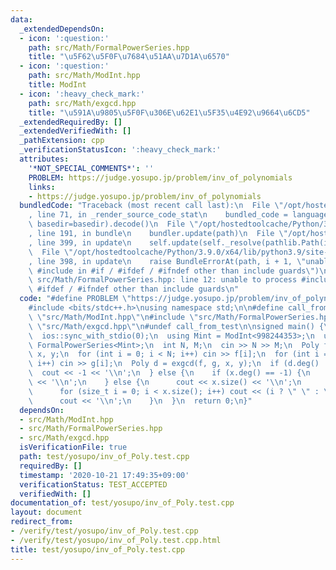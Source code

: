 ```yaml
---
data:
  _extendedDependsOn:
  - icon: ':question:'
    path: src/Math/FormalPowerSeries.hpp
    title: "\u5F62\u5F0F\u7684\u51AA\u7D1A\u6570"
  - icon: ':question:'
    path: src/Math/ModInt.hpp
    title: ModInt
  - icon: ':heavy_check_mark:'
    path: src/Math/exgcd.hpp
    title: "\u591A\u9805\u5F0F\u306E\u62E1\u5F35\u4E92\u9664\u6CD5"
  _extendedRequiredBy: []
  _extendedVerifiedWith: []
  _pathExtension: cpp
  _verificationStatusIcon: ':heavy_check_mark:'
  attributes:
    '*NOT_SPECIAL_COMMENTS*': ''
    PROBLEM: https://judge.yosupo.jp/problem/inv_of_polynomials
    links:
    - https://judge.yosupo.jp/problem/inv_of_polynomials
  bundledCode: "Traceback (most recent call last):\n  File \"/opt/hostedtoolcache/Python/3.9.0/x64/lib/python3.9/site-packages/onlinejudge_verify/documentation/build.py\"\
    , line 71, in _render_source_code_stat\n    bundled_code = language.bundle(stat.path,\
    \ basedir=basedir).decode()\n  File \"/opt/hostedtoolcache/Python/3.9.0/x64/lib/python3.9/site-packages/onlinejudge_verify/languages/cplusplus.py\"\
    , line 191, in bundle\n    bundler.update(path)\n  File \"/opt/hostedtoolcache/Python/3.9.0/x64/lib/python3.9/site-packages/onlinejudge_verify/languages/cplusplus_bundle.py\"\
    , line 399, in update\n    self.update(self._resolve(pathlib.Path(included), included_from=path))\n\
    \  File \"/opt/hostedtoolcache/Python/3.9.0/x64/lib/python3.9/site-packages/onlinejudge_verify/languages/cplusplus_bundle.py\"\
    , line 398, in update\n    raise BundleErrorAt(path, i + 1, \"unable to process\
    \ #include in #if / #ifdef / #ifndef other than include guards\")\nonlinejudge_verify.languages.cplusplus_bundle.BundleErrorAt:\
    \ src/Math/FormalPowerSeries.hpp: line 12: unable to process #include in #if /\
    \ #ifdef / #ifndef other than include guards\n"
  code: "#define PROBLEM \"https://judge.yosupo.jp/problem/inv_of_polynomials\"\n\n\
    #include <bits/stdc++.h>\nusing namespace std;\n\n#define call_from_test\n#include\
    \ \"src/Math/ModInt.hpp\"\n#include \"src/Math/FormalPowerSeries.hpp\"\n#include\
    \ \"src/Math/exgcd.hpp\"\n#undef call_from_test\n\nsigned main() {\n  cin.tie(0);\n\
    \  ios::sync_with_stdio(0);\n  using Mint = ModInt<998244353>;\n  using Poly =\
    \ FormalPowerSeries<Mint>;\n  int N, M;\n  cin >> N >> M;\n  Poly f(N), g(M),\
    \ x, y;\n  for (int i = 0; i < N; i++) cin >> f[i];\n  for (int i = 0; i < M;\
    \ i++) cin >> g[i];\n  Poly d = exgcd(f, g, x, y);\n  if (d.deg() != 0) {\n  \
    \  cout << -1 << '\\n';\n  } else {\n    if (x.deg() == -1) {\n      cout << 0\
    \ << '\\n';\n    } else {\n      cout << x.size() << '\\n';\n      x /= d[0];\n\
    \      for (size_t i = 0; i < x.size(); i++) cout << (i ? \" \" : \"\") << x[i];\n\
    \      cout << '\\n';\n    }\n  }\n  return 0;\n}"
  dependsOn:
  - src/Math/ModInt.hpp
  - src/Math/FormalPowerSeries.hpp
  - src/Math/exgcd.hpp
  isVerificationFile: true
  path: test/yosupo/inv_of_Poly.test.cpp
  requiredBy: []
  timestamp: '2020-10-21 17:49:35+09:00'
  verificationStatus: TEST_ACCEPTED
  verifiedWith: []
documentation_of: test/yosupo/inv_of_Poly.test.cpp
layout: document
redirect_from:
- /verify/test/yosupo/inv_of_Poly.test.cpp
- /verify/test/yosupo/inv_of_Poly.test.cpp.html
title: test/yosupo/inv_of_Poly.test.cpp
---
```

